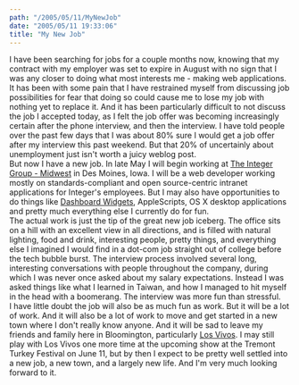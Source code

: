 ```yaml
---
path: "/2005/05/11/MyNewJob" 
date: "2005/05/11 19:33:06" 
title: "My New Job" 
---
```

I have been searching for jobs for a couple months now, knowing that my contract with my employer was set to expire in August with no sign that I was any closer to doing what most interests me - making web applications. It has been with some pain that I have restrained myself from discussing job possibilities for fear that doing so could cause me to lose my job with nothing yet to replace it. And it has been particularly difficult to not discuss the job I accepted today, as I felt the job offer was becoming increasingly certain after the phone interview, and then the interview. I have told people over the past few days that I was about 80% sure I would get a job offer after my interview this past weekend. But that 20% of uncertainly about unemployment just isn't worth a juicy weblog post.<br>But now I have a new job. In late May I will begin working at <a href="http://integer.com/desmoines.html">The Integer Group - Midwest</a> in Des Moines, Iowa. I will be a web developer working mostly on standards-compliant and open source-centric intranet applications for Integer's employees. But I may also have opportunities to do things like <a href="http://www.apple.com/macosx/features/dashboard/">Dashboard Widgets</a>, AppleScripts, OS X desktop applications and pretty much everything else I currently do for fun.<br>The actual work is just the tip of the great new job iceberg. The office sits on a hill with an excellent view in all directions, and is filled with natural lighting, food and drink, interesting people, pretty things, and everything else I imagined I would find in a dot-com job straight out of college before the tech bubble burst. The interview process involved several long, interesting conversations with people throughout the company, during which I was never once asked about my salary expectations. Instead I was asked things like what I learned in Taiwan, and how I managed to hit myself in the head with a boomerang. The interview was more fun than stressful.<br>I have little doubt the job will also be as much fun as work. But it will be a lot of work. And it will also be a lot of work to move and get started in a new town where I don't really know anyone. And it will be sad to leave my friends and family here in Bloomington, particularly <a href="http://losvivos.com/">Los Vivos</a>. I may still play with Los Vivos one more time at the upcoming show at the Tremont Turkey Festival on June 11, but by then I expect to be pretty well settled into a new job, a new town, and a largely new life. And I'm very much looking forward to it.